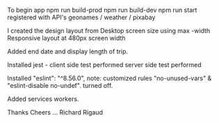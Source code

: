 

To begin app npm run build-prod npm run build-dev npm run start registered with API's geonames / weather / pixabay

I created the design layout from Desktop screen size using max -width Responsive layout at 480px screen width

Added end date and display length of trip.

Installed jest - client side test performed server side test performed

Installed "eslint": "^8.56.0", note: customized rules "no-unused-vars" & "eslint-disable no-undef". turned off.

Added services workers.

Thanks Cheers ... Richard Rigaud
